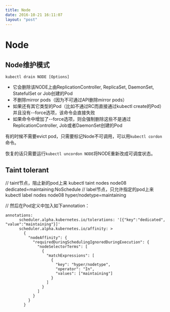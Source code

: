 ```yaml
---
title: Node
date: 2016-10-21 16:11:07
layout: "post"
---
```


# Node

## Node维护模式

```
kubectl drain NODE [Options]
```

- 它会删除该NODE上由ReplicationController, ReplicaSet, DaemonSet, StatefulSet or Job创建的Pod
- 不删除mirror pods（因为不可通过API删除mirror pods）
- 如果还有其它类型的Pod（比如不通过RC而直接通过kubectl create的Pod）并且没有--force选项，该命令会直接失败
- 如果命令中增加了--force选项，则会强制删除这些不是通过ReplicationController, Job或者DaemonSet创建的Pod

有的时候不需要evict pod，只需要标记Node不可调用，可以用`kubectl cordon`命令。

恢复的话只需要运行`kubectl uncordon NODE`将NODE重新改成可调度状态。

## Taint tolerant

// taint节点，阻止新的pod上来
kubectl taint nodes node08 dedicated=maintaining:NoSchedule
// label节点，只允许指定的pod上来
kubectl label nodes node08 hyper/nodetype=maintaining

// 然后在Pod定义中加入如下annotation：
```
annotations:
      scheduler.alpha.kubernetes.io/tolerations: '[{"key":"dedicated", "value":"maintaining"}]'
      scheduler.alpha.kubernetes.io/affinity: >
        {
          "nodeAffinity": {
            "requiredDuringSchedulingIgnoredDuringExecution": {
              "nodeSelectorTerms": [
                {
                  "matchExpressions": [
                    {
                      "key": "hyper/nodetype",
                      "operator": "In",
                      "values": ["maintaining"]
                    }
                  ]
                }
              ]
            }
          }
        }
```


